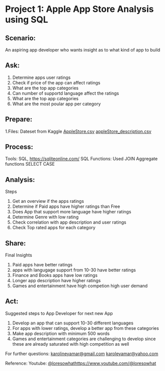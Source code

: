 # ******Project 1: Apple App Store Analysis using SQL******

## Scenario:

 An aspiring app developer who wants insight as to what kind of app to build

## Ask:

1. Determine apps user ratings
2. Check if price of the app can affect ratings
3. What are the top app categories
4. Can number of supportd language affect the ratings
5. What are the top app categories
6. What are the most poular app per category

## Prepare:

1.Files: Dateset from Kaggle
[AppleStore.csv](https://github.com/karolyamar21/SQL-data-Analytics/files/14450809/AppleStore.csv)
[appleStore_description.csv](https://github.com/karolyamar21/SQL-data-Analytics/files/14450810/appleStore_description.csv)


## Process: 

Tools: SQL, https://sqliteonline.com/
SQL Functions: 
Used JOIN
Aggregate functions
SELECT CASE


## Analysis:

Steps

1. Get an overview if the apps ratings
2. Determine if Paid apps have higher ratings than Free
3. Does App that support more language have higher ratings
4. Determine Genre with low rating
5. Check correlation with app description and user ratings
6. Check Top rated apps for each category

## Share:

Final Insights

1. Paid apps have better ratings
2. apps with langugage support from 10-30 have better ratings
3. Finance and Books apps have low ratings
4. Longer app description have higher ratings
5. Games and entertainment have high competion high user demand


## Act:

Suggested steps to App Developer for next new App

1. Develop an app that can support 10-30 different languages
2. For apps with lower ratings, develop a better app from these categories
3. Make app description with minimum 500 words
4. Games and entertainment categories are challenging to develop since these are already saturated with high competition as well

For further questions:
karolineyamar@gmail.com
karoleyamar@yahoo.com

Reference:
Youtube: [@loresowhat](https://www.youtube.com/@loresowhat)https://www.youtube.com/@loresowhat
